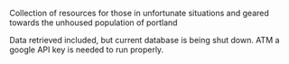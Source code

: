 Collection of resources for those in unfortunate situations and geared towards the unhoused population of portland

Data retrieved included, but current database is being shut down. ATM a google API key is needed to run properly. 
